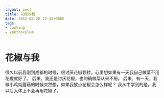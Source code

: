 ```yaml
---
layout: post
title: 花椒与我
date: 2012-08-28 22:45+0800
tags:
- cooking
- xanthoxylum 
---
```


花椒与我
========
很久以前我刚到成都的时候，很讨厌花椒颗粒，心里想如果有一天我自己做菜不用花椒就好了。
后来，我还是讨厌花椒，也的确做菜从来不用。
后来，有一天，我做小鸡炖蘑菇的时候突然想，如果我放点花椒会怎么样呢？
我从中学到的是，我以后大体上不会再用花椒了。
